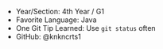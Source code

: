 - Year/Section: 4th Year / G1
- Favorite Language: Java
- One Git Tip Learned: Use `git status` often
- GitHub: @knkncrts1
